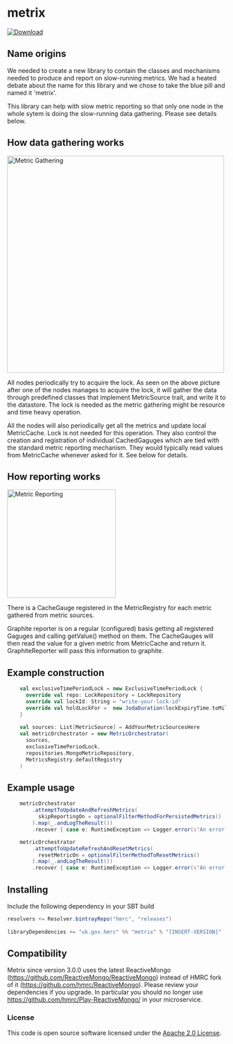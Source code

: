 
# metrix

[ ![Download](https://api.bintray.com/packages/hmrc/releases/metrix/images/download.svg) ](https://bintray.com/hmrc/releases/metrix/_latestVersion)

## Name origins
We needed to create a new library to contain the classes and mechanisms needed to produce and report on slow-running metrics.
We had a heated debate about the name for this library and we chose to take the blue pill and named it 'metrix'.

This library can help with slow metric reporting so that only one node in the whole sytem is doing the slow-running data gathering. Please see details below.

## How data gathering works
<img src="https://github.com/hmrc/metrix/blob/master/diagrams/metrixDataGathering.png" width="500" alt="Metric Gathering">

All nodes periodically try to acquire the lock. As seen on the above picture after one of the nodes manages to acquire the lock, it will gather the data through predefined classes that implement MetricSource trait, and write it to the datastore. The lock is needed as the metric gathering might be resource and time heavy operation.

All the nodes will also periodically get all the metrics and update local MetricCache. Lock is not needed for this operation. They also control the creation and registration of individual CachedGaguges which are tied with the standard metric reporting mechanism. They would typically read values from MetricCache whenever asked for it. See below for details.

## How reporting works

<img src="https://github.com/hmrc/metrix/blob/master/diagrams/metricReportingMechanism.png" width="250" alt="Metric Reporting">

There is a CacheGauge registered in the MetricRegistry for each metric gathered from metric sources.

Graphite reporter is on a regular (configured) basis getting all registered Gaguges and calling getValue() method on them.
The CacheGauges will then read the value for a given metric from MetricCache and return it. GraphiteReporter will pass this information to graphite.


## Example construction
``` scala
    val exclusiveTimePeriodLock = new ExclusiveTimePeriodLock {
      override val repo: LockRepository = LockRepository
      override val lockId: String = "write-your-lock-id"
      override val holdLockFor =  new JodaDuration(lockExpiryTime.toMillis)
    }
    
    val sources: List[MetricSource] = AddYourMetricSourcesHere
    val metricOrchestrator = new MetricOrchestrator(
      sources,
      exclusiveTimePeriodLock,
      repositories.MongoMetricRepository,
      MetricsRegistry.defaultRegistry
    )
```
## Example usage    
``` scala
    metricOrchestrator
        .attemptToUpdateAndRefreshMetrics(
          skipReportingOn = optionalFilterMethodForPersistedMetrics()
        ).map(_.andLogTheResult())
        .recover { case e: RuntimeException => Logger.error(s"An error occurred processing metrics: ${e.getMessage}", e) }
```      

``` scala
    metricOrchestrator
        .attemptToUpdateRefreshAndResetMetrics(
          resetMetricOn = optionalFilterMethodToResetMetrics()
        ).map(_.andLogTheResult())
        .recover { case e: RuntimeException => Logger.error(s"An error occurred processing metrics: ${e.getMessage}", e) }
```     

## Installing
 
Include the following dependency in your SBT build
 
``` scala
resolvers += Resolver.bintrayRepo("hmrc", "releases")
 
libraryDependencies += "uk.gov.hmrc" %% "metrix" % "[INSERT-VERSION]" 
```
## Compatibility
Metrix since version 3.0.0 uses the latest ReactiveMongo (https://github.com/ReactiveMongo/ReactiveMongo) instead of HMRC fork of it (https://github.com/hmrc/ReactiveMongo). Please review your dependencies if you upgrade. In particular you should no longer use https://github.com/hmrc/Play-ReactiveMongo/ in your microservice. 

### License

This code is open source software licensed under the [Apache 2.0 License]("http://www.apache.org/licenses/LICENSE-2.0.html").
    
